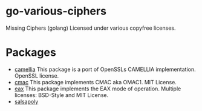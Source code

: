 # go-various-ciphers
Missing Ciphers (golang) Licensed under various copyfree licenses.

# Packages

- [camellia](http://godoc.org/github.com/mad-day/go-various-ciphers/camellia) This package is a port of OpenSSLs CAMELLIA implementation. OpenSSL license.
- [cmac](http://godoc.org/github.com/mad-day/go-various-ciphers/crypto/cmac) This package implements CMAC aka OMAC1. MIT License.
- [eax](http://godoc.org/github.com/mad-day/go-various-ciphers/crypto/eax) This package implements the EAX mode of operation. Multiple licenses: BSD-Style and MIT License.
- [salsapoly](http://godoc.org/github.com/mad-day/go-various-ciphers/edge/lioness/salsapoly)

